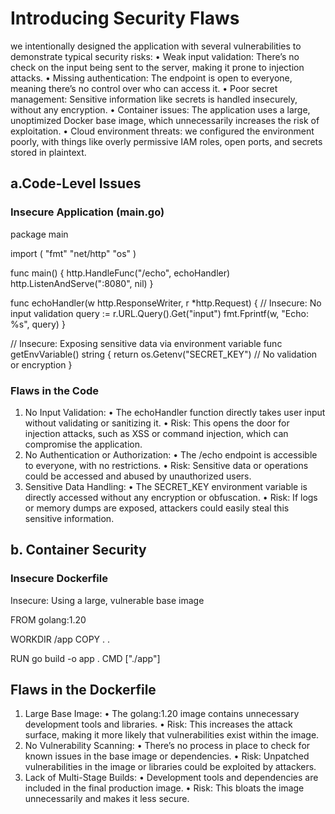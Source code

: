 # Introducing Security Flaws
we intentionally designed the application with several vulnerabilities to demonstrate typical security risks:
•	Weak input validation: There’s no check on the input being sent to the server, making it prone to injection attacks.
•	Missing authentication: The endpoint is open to everyone, meaning there’s no control over who can access it.
•	Poor secret management: Sensitive information like secrets is handled insecurely, without any encryption.
•	Container issues: The application uses a large, unoptimized Docker base image, which unnecessarily increases the risk of exploitation.
•	Cloud environment threats: we configured the environment poorly, with things like overly permissive IAM roles, open ports, and secrets stored in plaintext.

## a.Code-Level Issues

### Insecure Application (main.go)

package main

import (
	"fmt"
	"net/http"
	"os"
)

func main() {
	http.HandleFunc("/echo", echoHandler)
	http.ListenAndServe(":8080", nil)
}

func echoHandler(w http.ResponseWriter, r *http.Request) {
	// Insecure: No input validation
	query := r.URL.Query().Get("input")
	fmt.Fprintf(w, "Echo: %s", query)
}

// Insecure: Exposing sensitive data via environment variable
func getEnvVariable() string {
	return os.Getenv("SECRET_KEY") // No validation or encryption
}


### Flaws in the Code

1.	No Input Validation:
•	The echoHandler function directly takes user input without validating or sanitizing it.
•	Risk: This opens the door for injection attacks, such as XSS or command injection, which can compromise the application.
2.	No Authentication or Authorization:
•	The /echo endpoint is accessible to everyone, with no restrictions.
•	Risk: Sensitive data or operations could be accessed and abused by unauthorized users.
3.	Sensitive Data Handling:
•	The SECRET_KEY environment variable is directly accessed without any encryption or obfuscation.
•	Risk: If logs or memory dumps are exposed, attackers could easily steal this sensitive information.

## b. Container Security

### Insecure Dockerfile



Insecure: Using a large, vulnerable base image

FROM golang:1.20

WORKDIR /app
COPY . .

RUN go build -o app .
CMD ["./app"]




## Flaws in the Dockerfile

1.	Large Base Image:
•	The golang:1.20 image contains unnecessary development tools and libraries.
•	Risk: This increases the attack surface, making it more likely that vulnerabilities exist within the image.
2.	No Vulnerability Scanning:
•	There’s no process in place to check for known issues in the base image or dependencies.
•	Risk: Unpatched vulnerabilities in the image or libraries could be exploited by attackers.
3.	Lack of Multi-Stage Builds:
•	Development tools and dependencies are included in the final production image.
•	Risk: This bloats the image unnecessarily and makes it less secure.

